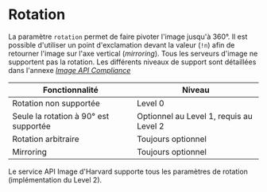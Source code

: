 # Rotation

<script src="../../viewer.js"></script>
<script src="../../extras.js"></script>

La paramètre `rotation` permet de faire pivoter l'image jusqu'à 360°. Il est possible d'utiliser un point d'exclamation devant la valeur (`!n`) afin de retourner l'image sur l'axe vertical (_mirroring_). Tous les serveurs d'image ne supportent pas la rotation. Les différents niveaux de support sont détaillées dans l'annexe _[Image API Compliance](https://iiif.io/api/image/2.1/compliance/)_

| Fonctionnalité | Niveau |
| --- | --- |
| Rotation non supportée | Level 0 |
| Seule la rotation à 90° est supportée | Optionnel au Level 1, requis au Level 2 |
| Rotation arbitraire | Toujours optionnel |
| Mirroring | Toujours optionnel |

Le service API Image d'Harvard supporte tous les paramètres de rotation (implémentation du Level 2). 

<div id="image_api_demo2">
</div>
<script>
   addViewer({
        div: 'image_api_demo2',
        images: [
            'https://ids.lib.harvard.edu/ids/iiif/25286607'
            ],
        sizes: [
            '500,'
        ],
        regions: [
            'full',
            'max',
            'square',
            '1000,100,3000,2000',
            '2000,3000,2000,2000',
        ],
        rotation: [
            '90',
            '45',
            '135',
            '!135'
        ],
        highlight: [
            'rotation'
        ]
   });
</script>
